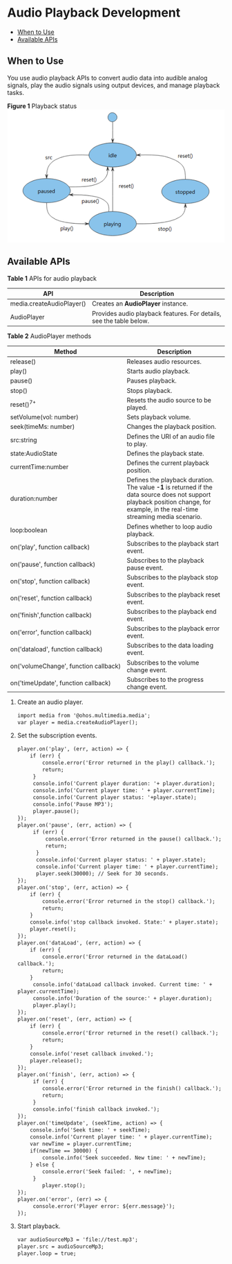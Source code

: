 # Audio Playback Development

- [When to Use](#When-to-Use)
- [Available APIs](#Available-APIs)

## When to Use

You use audio playback APIs to convert audio data into audible analog signals, play the audio signals using output devices, and manage playback tasks.

**Figure 1** Playback status
![](figures/playback-status.png "playback-status")


## Available APIs

**Table 1** APIs for audio playback 

| API| Description| 
| -------- | -------- |
| media.createAudioPlayer() | Creates an **AudioPlayer** instance.| 
| AudioPlayer | Provides audio playback features. For details, see the table below.| 

**Table 2** AudioPlayer methods

| Method| Description| 
| -------- | -------- |
| release() | Releases audio resources.| 
| play() | Starts audio playback.| 
| pause() | Pauses playback.| 
| stop() | Stops playback.| 
| reset()<sup>7+</sup> | Resets the audio source to be played.| 
| setVolume(vol:&nbsp;number) | Sets playback volume.| 
| seek(timeMs:&nbsp;number) | Changes the playback position.| 
| src:string | Defines the URI of an audio file to play.| 
| state:AudioState | Defines the playback state.| 
| currentTime:number | Defines the current playback position.| 
| duration:number | Defines the playback duration. The value **-1** is returned if the data source does not support playback position change, for example, in the real-time streaming media scenario.| 
| loop:boolean | Defines whether to loop audio playback.| 
| on('play',&nbsp;function&nbsp;callback) | Subscribes to the playback start event.| 
| on('pause',&nbsp;function&nbsp;callback) | Subscribes to the playback pause event.| 
| on('stop',&nbsp;function&nbsp;callback) | Subscribes to the playback stop event.| 
| on('reset',&nbsp;function&nbsp;callback) | Subscribes to the playback reset event.| 
| on('finish',function&nbsp;callback) | Subscribes to the playback end event.| 
| on('error',&nbsp;function&nbsp;callback) | Subscribes to the playback error event.| 
| on('dataload',&nbsp;function&nbsp;callback) | Subscribes to the data loading event.| 
| on('volumeChange',&nbsp;function&nbsp;callback) | Subscribes to the volume change event.| 
| on('timeUpdate',&nbsp;function&nbsp;callback) | Subscribes to the progress change event.| 


1. Create an audio player.
   ```
   import media from '@ohos.multimedia.media';
   var player = media.createAudioPlayer();
   ```

2. Set the subscription events.
   ```
   player.on('play', (err, action) => {
       if (err) {
           console.error('Error returned in the play() callback.');
           return;
        }
        console.info('Current player duration: '+ player.duration);
        console.info('Current player time: ' + player.currentTime);
        console.info('Current player status: '+player.state);
        console.info('Pause MP3');
        player.pause();
   });
   player.on('pause', (err, action) => {
        if (err) {
            console.error('Error returned in the pause() callback.');
            return;
         }
         console.info('Current player status: ' + player.state);
         console.info('Current player time: ' + player.currentTime);
         player.seek(30000); // Seek for 30 seconds.
   });
   player.on('stop', (err, action) => {
       if (err) {
           console.error('Error returned in the stop() callback.');
           return;
       }
       console.info('stop callback invoked. State:' + player.state);
       player.reset();
   });
   player.on('dataLoad', (err, action) => {
       if (err) {
           console.error('Error returned in the dataLoad() callback.');
           return;
       }
        console.info('dataLoad callback invoked. Current time: ' + player.currentTime);
        console.info('Duration of the source:' + player.duration);
        player.play();
   });
   player.on('reset', (err, action) => {
       if (err) {
           console.error('Error returned in the reset() callback.');
           return;
       }
       console.info('reset callback invoked.');
       player.release();
   });
   player.on('finish', (err, action) => {
        if (err) {
           console.error('Error returned in the finish() callback.');
           return;
        }
        console.info('finish callback invoked.');
   });
   player.on('timeUpdate', (seekTime, action) => {
       console.info('Seek time: ' + seekTime);
       console.info('Current player time: ' + player.currentTime);
       var newTime = player.currentTime;
       if(newTime == 30000) {
           console.info('Seek succeeded. New time: ' + newTime);
       } else {
           console.error('Seek failed: ', + newTime);
        }
           player.stop();
   });
   player.on('error', (err) => {
        console.error('Player error: ${err.message}');
   });
   ```

3. Start playback.
   ```
   var audioSourceMp3 = 'file://test.mp3';
   player.src = audioSourceMp3;
   player.loop = true;
   ```
